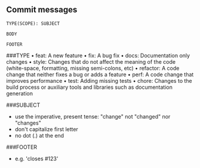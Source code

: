 ## Commit messages

```
TYPE(SCOPE): SUBJECT

BODY

FOOTER
```

###TYPE
• feat: A new feature
• fix: A bug fix
• docs: Documentation only changes
• style: Changes that do not affect the meaning of the code (white-space, formatting, missing semi-colons, etc)
• refactor: A code change that neither fixes a bug or adds a feature
• perf: A code change that improves performance
• test: Adding missing tests
• chore: Changes to the build process or auxiliary tools and libraries such as documentation generation

###SUBJECT
- use the imperative, present tense: "change" not "changed" nor "changes"
- don't capitalize first letter
- no dot (.) at the end

###FOOTER
- e.g. 'closes #123'
